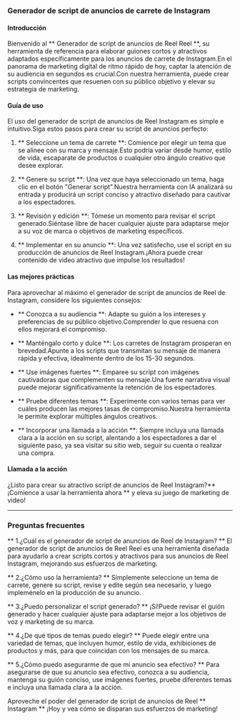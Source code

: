 ### Generador de script de anuncios de carrete de Instagram

#### Introducción
Bienvenido al ** Generador de script de anuncios de Reel Reel **, su herramienta de referencia para elaborar guiones cortos y atractivos adaptados específicamente para los anuncios de carrete de Instagram.En el panorama de marketing digital de ritmo rápido de hoy, captar la atención de su audiencia en segundos es crucial.Con nuestra herramienta, puede crear scripts convincentes que resuenen con su público objetivo y elevar su estrategia de marketing.

#### Guía de uso
El uso del generador de script de anuncios de Reel Instagram es simple e intuitivo.Siga estos pasos para crear su script de anuncios perfecto:

1. ** Seleccione un tema de carrete **: Comience por elegir un tema que se alinee con su marca y mensaje.Esto podría variar desde humor, estilo de vida, escaparate de productos o cualquier otro ángulo creativo que desee explorar.

2. ** Genere su script **: Una vez que haya seleccionado un tema, haga clic en el botón "Generar script".Nuestra herramienta con IA analizará su entrada y producirá un script conciso y atractivo diseñado para cautivar a los espectadores.

3. ** Revisión y edición **: Tómese un momento para revisar el script generado.Siéntase libre de hacer cualquier ajuste para adaptarse mejor a su voz de marca o objetivos de marketing específicos.

4. ** Implementar en su anuncio **: Una vez satisfecho, use el script en su producción de anuncios de Reel Instagram.¡Ahora puede crear contenido de video atractivo que impulse los resultados!

#### Las mejores prácticas
Para aprovechar al máximo el generador de script de anuncios de Reel de Instagram, considere los siguientes consejos:

- ** Conozca a su audiencia **: Adapte su guión a los intereses y preferencias de su público objetivo.Comprender lo que resuena con ellos mejorará el compromiso.

- ** Manténgalo corto y dulce **: Los carretes de Instagram prosperan en brevedad.Apunte a los scripts que transmitan su mensaje de manera rápida y efectiva, idealmente dentro de los 15-30 segundos.

- ** Use imágenes fuertes **: Emparee su script con imágenes cautivadoras que complementen su mensaje.Una fuerte narrativa visual puede mejorar significativamente la retención de los espectadores.

- ** Pruebe diferentes temas **: Experimente con varios temas para ver cuáles producen las mejores tasas de compromiso.Nuestra herramienta le permite explorar múltiples ángulos creativos.

- ** Incorporar una llamada a la acción **: Siempre incluya una llamada clara a la acción en su script, alentando a los espectadores a dar el siguiente paso, ya sea visitar su sitio web, seguir su cuenta o realizar una compra.

#### Llamada a la acción
¿Listo para crear su atractivo script de anuncios de Reel Instagram?** ¡Comience a usar la herramienta ahora ** y eleva su juego de marketing de video!

---

### Preguntas frecuentes

** 1.¿Cuál es el generador de script de anuncios de Reel de Instagram? **
El generador de script de anuncios de Reel Reel es una herramienta diseñada para ayudarlo a crear scripts cortos y atractivos para sus anuncios de Reel Instagram, mejorando sus esfuerzos de marketing.

** 2.¿Cómo uso la herramienta? **
Simplemente seleccione un tema de carrete, genere su script, revise y edite según sea necesario, y luego impleménelo en la producción de su anuncio.

** 3.¿Puedo personalizar el script generado? **
¡Sí!Puede revisar el guión generado y hacer cualquier ajuste para adaptarse mejor a los objetivos de voz y marketing de su marca.

** 4.¿De qué tipos de temas puedo elegir? **
Puede elegir entre una variedad de temas, que incluyen humor, estilo de vida, exhibiciones de productos y más, para que coincidan con los mensajes de su marca.

** 5.¿Cómo puedo asegurarme de que mi anuncio sea efectivo? **
Para asegurarse de que su anuncio sea efectivo, conozca a su audiencia, mantenga su guión conciso, use imágenes fuertes, pruebe diferentes temas e incluya una llamada clara a la acción.

Aproveche el poder del generador de script de anuncios de Reel ** Instagram ** ¡Hoy y vea cómo se disparan sus esfuerzos de marketing!